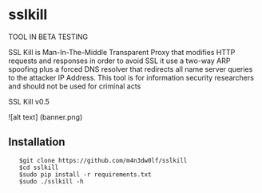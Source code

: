 # sslkill
TOOL IN BETA TESTING<br/>

SSL Kill is Man-In-The-Middle Transparent Proxy that modifies HTTP requests and responses in order to avoid SSL it use a two-way ARP spoofing plus a forced DNS resolver that redirects all name server queries to the attacker IP Address. This tool is for information security researchers and should not be used for criminal acts


SSL Kill v0.5<br/>

![alt text] (banner.png)

## Installation
```
   $git clone https://github.com/m4n3dw0lf/sslkill
   $cd sslkill
   $sudo pip install -r requirements.txt
   $sudo ./sslkill -h
```
